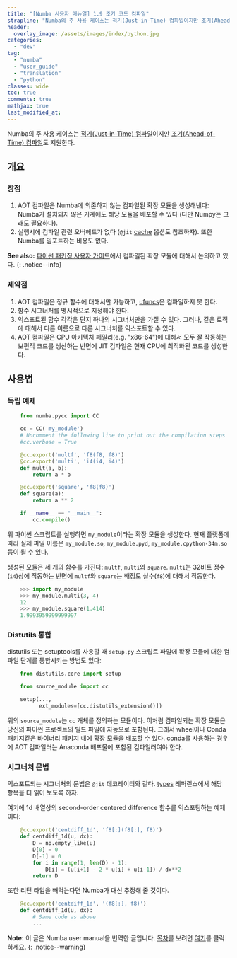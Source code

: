 ```yaml
---
title: "[Numba 사용자 매뉴얼] 1.9 조기 코드 컴파일"
strapline: "Numba의 주 사용 케이스는 적기(Just-in-Time) 컴파일이지만 조기(Ahead-of-Time) 컴파일(AOT)도 지원한다."
header:
  overlay_image: /assets/images/index/python.jpg
categories:
  - "dev"
tag:
  - "numba"
  - "user_guide"
  - "translation"
  - "python"
classes: wide
toc: true
comments: true
mathjax: true
last_modified_at: 
---
```


Numba의 주 사용 케이스는 [적기(Just-in-Time) 컴파일](http://numba.pydata.org/numba-doc/latest/glossary.html#term-just-in-time-compilation)이지만
[조기(Ahead-of-Time) 컴파일](http://numba.pydata.org/numba-doc/latest/glossary.html#term-ahead-of-time-compilation)도 지원한다.

## 개요 

### 장점

1.  AOT 컴파일은 Numba에 의존하지 않는 컴파일된 확장 모듈을 생성해낸다:
    Numba가 설치되지 않은 기계에도 해당 모듈을 배포할 수 있다 (다만 Numpy는 그래도 필요하다).  
2.  실행시에 컴파일 관련 오버헤드가 없다 (`@jit` [cache](/dev/numba_user_jit#jit-cache) 옵션도 참조하자).
    또한 Numba를 임포트하는 비용도 없다.

**See also:** 
[파이썬 패키징 사용자 가이드](https://packaging.python.org/en/latest/extensions/)에서 컴파일된 확장 모듈에 대해서 논의하고 있다.
{: .notice--info}

### 제약점

1.  AOT 컴파일은 정규 함수에 대해서만 가능하고, [ufuncs](http://numba.pydata.org/numba-doc/latest/glossary.html#term-ufunc)은 컴파일하지 못 한다.
2.  함수 시그너처를 명시적으로 지정해야 한다.
3.  익스포트된 함수 각각은 단지 하나의 시그너처만을 가질 수 있다. 그러나, 같은 로직에 대해서 다른 이름으로 다른 시그너처를 익스포트할 수 있다.
4.  AOT 컴파일은 CPU 아키텍처 패밀리(e.g. "x86-64")에 대해서 모두 잘 작동하는 보편적 코드를 생산하는 반면에 
    JIT 컴파일은 현재 CPU에 최적화된 코드를 생성한다.

## 사용법

### 독립 예제

```python
    from numba.pycc import CC

    cc = CC('my_module')
    # Uncomment the following line to print out the compilation steps
    #cc.verbose = True

    @cc.export('multf', 'f8(f8, f8)')
    @cc.export('multi', 'i4(i4, i4)')
    def mult(a, b):
        return a * b

    @cc.export('square', 'f8(f8)')
    def square(a):
        return a ** 2

    if __name__ == "__main__":
        cc.compile()
```

위 파이썬 스크립트를 실행하면 `my_module`이라는 확장 모듈을 생성한다.
현재 플랫폼에 따라 실제 파일 이름은 `my_module.so`, `my_module.pyd`, `my_module.cpython-34m.so` 등이 될 수 있다.

생성된 모듈은 세 개의 함수를 가진다: `multf`, `multi`와 `square`.
`multi`는 32비트 정수(`i4`)상에 작동하는 반면에
`multf`와 `square`는 배정도 실수(`f8`)에 대해서 작동한다.

```python
    >>> import my_module
    >>> my_module.multi(3, 4)
    12
    >>> my_module.square(1.414)
    1.9993959999999997
```

### Distutils 통합

distutils 또는 setuptools를 사용할 때 `setup.py` 스크립트 파일에 확장 모듈에 대한 컴파일 단계를 통합시키는 방법도 있다:

```python
    from distutils.core import setup

    from source_module import cc

    setup(...,
          ext_modules=[cc.distutils_extension()])
```

위의 `source_module`는 `cc` 개체를 정의하는 모듈이다.
이처럼 컴파일되는 확장 모듈은 당신의 파이썬 프로젝트의 빌드 파일에 자동으로 포함된다.
그래서 wheel이나 Conda 패키지같은 바이너리 패키지 내에 확장 모듈을 배포할 수 있다.
conda를 사용하는 경우에 AOT 컴파일러는 Anaconda 배포물에 포함된 컴파일러여야 한다. 

### 시그너처 문법

익스포트되는 시그너처의 문법은 `@jit` 데코레이터와 같다.
[types](http://numba.pydata.org/numba-doc/latest/reference/types.html#numba-types) 레퍼런스에서 해당 항목을 더 읽어 보도록 하자.

여기에 1d 배열상의 second-order centered difference 함수를 익스포팅하는 예제이다:

```python
    @cc.export('centdiff_1d', 'f8[:](f8[:], f8)')
    def centdiff_1d(u, dx):
        D = np.empty_like(u)
        D[0] = 0
        D[-1] = 0
        for i in range(1, len(D) - 1):
            D[i] = (u[i+1] - 2 * u[i] + u[i-1]) / dx**2
        return D
```

또한 리턴 타입을 빼먹는다면 Numba가 대신 추정해 줄 것이다.

```python
    @cc.export('centdiff_1d', '(f8[:], f8)')
    def centdiff_1d(u, dx):
        # Same code as above
        ...
```

**Note:** 
이 글은 Numba user manual을 번역한 글입니다.
[목차](/dev/numba_user_index)를 보려면 [여기](/dev/numba_user_index)를 클릭하세요.
{: .notice--warning}
